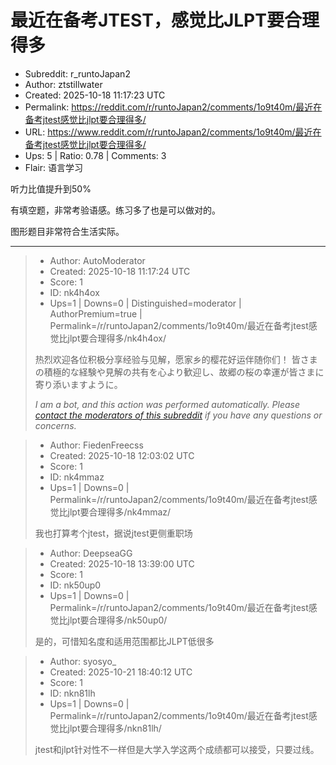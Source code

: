 # 最近在备考JTEST，感觉比JLPT要合理得多

- Subreddit: r_runtoJapan2
- Author: ztstillwater
- Created: 2025-10-18 11:17:23 UTC
- Permalink: https://reddit.com/r/runtoJapan2/comments/1o9t40m/最近在备考jtest感觉比jlpt要合理得多/
- URL: https://www.reddit.com/r/runtoJapan2/comments/1o9t40m/最近在备考jtest感觉比jlpt要合理得多/
- Ups: 5 | Ratio: 0.78 | Comments: 3
- Flair: 语言学习


听力比值提升到50%

有填空题，非常考验语感。练习多了也是可以做对的。

图形题目非常符合生活实际。


---

> - Author: AutoModerator
> - Created: 2025-10-18 11:17:24 UTC
> - Score: 1
> - ID: nk4h4ox
> - Ups=1 | Downs=0 | Distinguished=moderator | AuthorPremium=true | Permalink=/r/runtoJapan2/comments/1o9t40m/最近在备考jtest感觉比jlpt要合理得多/nk4h4ox/
>
> 热烈欢迎各位积极分享经验与见解，愿家乡的樱花好运伴随你们！
> 皆さまの積極的な経験や見解の共有を心より歓迎し、故郷の桜の幸運が皆さまに寄り添いますように。
> 
> *I am a bot, and this action was performed automatically. Please [contact the moderators of this subreddit](/message/compose/?to=/r/runtoJapan2) if you have any questions or concerns.*

> - Author: FiedenFreecss
> - Created: 2025-10-18 12:03:02 UTC
> - Score: 1
> - ID: nk4mmaz
> - Ups=1 | Downs=0 | Permalink=/r/runtoJapan2/comments/1o9t40m/最近在备考jtest感觉比jlpt要合理得多/nk4mmaz/
>
> 我也打算考个jtest，据说jtest更侧重职场

> - Author: DeepseaGG
> - Created: 2025-10-18 13:39:00 UTC
> - Score: 1
> - ID: nk50up0
> - Ups=1 | Downs=0 | Permalink=/r/runtoJapan2/comments/1o9t40m/最近在备考jtest感觉比jlpt要合理得多/nk50up0/
>
> 是的，可惜知名度和适用范围都比JLPT低很多

> - Author: syosyo_
> - Created: 2025-10-21 18:40:12 UTC
> - Score: 1
> - ID: nkn81lh
> - Ups=1 | Downs=0 | Permalink=/r/runtoJapan2/comments/1o9t40m/最近在备考jtest感觉比jlpt要合理得多/nkn81lh/
>
> jtest和jlpt针对性不一样但是大学入学这两个成绩都可以接受，只要过线。

